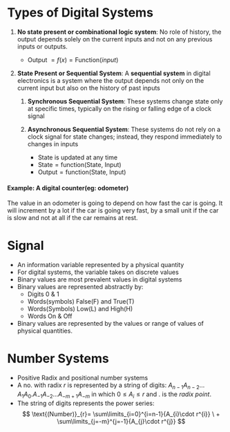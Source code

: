 
# Types of Digital Systems

1. **No state present or combinational logic system**: No role of history, the output depends solely on the current inputs and not on any previous inputs or outputs.
	- Output $=f(x)=\text{Function}(input)$ 

2. **State Present or Sequential System**: A **sequential system** in digital electronics is a system where the output depends not only on the current input but also on the history of past inputs
	1. **Synchronous Sequential System**: These systems change state only at specific times, typically on the rising or falling edge of a clock signal
	
	2. **Asynchronous Sequential System**: These systems do not rely on a clock signal for state changes; instead, they respond immediately to changes in inputs
		- State is updated at any time
		- $\text{State}=\text{function}(\text{State, Input})$ 
		- $\text{Output} = \text{function}(\text{State, Input})$ 

#### Example: A digital counter(eg: odometer)

The value in an odometer is going to depend on how fast the car is going. It will increment by a lot if the car is going very fast, by a small unit if the car is slow and not at all if the car remains at rest.

# Signal
- An information variable represented by a physical quantity
- For digital systems, the variable takes on discrete values
- Binary values are most prevalent values in digital systems
- Binary values are represented abstractly by:
	- Digits 0 & 1
	- Words(symbols) False(F) and True(T)
	- Words(Symbols) Low(L) and High(H)
	- Words On & Off
- Binary values are represented by the values or range of values of physical quantities.

# Number Systems
- Positive Radix and positional number systems
- A no. with radix $r$ is represented by a string of digits: $A_{n-1}A_{n-2}\dots A_{1}A_{0}.A_{-1}A_{-2}\dots A_{-m+1}A_{-m}$  in which $0\leq A_{i} \leq r$ and $.$ is the *radix point*.
- The string of digits represents the power series: $$
\text{(Number)}_{r}= \sum\limits_{i=0}^{i=n-1}{A_{i}\cdot r^{i}} \ + \sum\limits_{j=-m}^{j=-1}{A_{j}\cdot r^{j}}
$$
